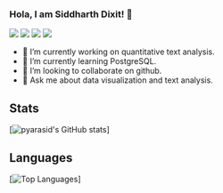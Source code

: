 ### Hola, I am Siddharth Dixit! 👋

[![](https://img.shields.io/badge/-@pyarasid-%23181717?style=flat-square&logo=github)](https://github.com/pyarasid)
[![](https://img.shields.io/badge/-@pyarasid-%23181717?style=flat-square)](https://www.siddix.us/)
[![](https://img.shields.io/badge/-@pyarasid-%231DA1F2?style=flat-square&logo=twitter&logoColor=ffffff)](https://twitter.com/sid_dix)
[![](https://img.shields.io/badge/-Siddharth%20Dixit-blue?style=flat-square&logo=Linkedin&logoColor=white&link=https://www.linkedin.com/in/siddharth-dixit-b02bbb34)](https://www.linkedin.com/in/siddharth-dixit-b02bbb34)

- 🔭 I’m currently working on quantitative text analysis.
- 🌱 I’m currently learning PostgreSQL.
- 👯 I’m looking to collaborate on github.
- 💬 Ask me about data visualization and text analysis.

## Stats
[![pyarasid's GitHub stats](https://github-readme-stats.vercel.app/api?username=pyarasid&show_icons=true&theme=dracula&count_private=true)]


## Languages 
[![Top Languages](https://github-readme-stats.vercel.app/api/top-langs/?username=pyarasid&layout=compact&hide=css,html,handlebars)]
